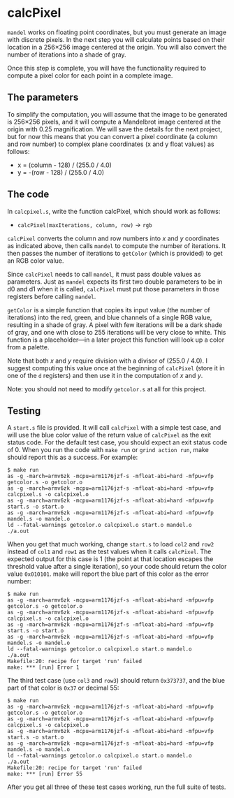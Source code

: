 calcPixel
=========

`mandel` works on floating point coordinates, but you must generate
an image with discrete pixels. In the next step you will calculate
points based on their location in a 256×256 image centered at the
origin. You will also convert the number of iterations into a shade
of gray.

Once this step is complete, you will have the functionality required
to compute a pixel color for each point in a complete image.


The parameters
--------------

To simplify the computation, you will assume that the image to be
generated is 256×256 pixels, and it will compute a Mandelbrot image
centered at the origin with 0.25 magnification. We will save the
details for the next project, but for now this means that you can
convert a pixel coordinate (a column and row number) to complex
plane coordinates (x and y float values) as follows:

* x = (column - 128) / (255.0 / 4.0)
* y = -(row - 128) / (255.0 / 4.0)


The code
--------

In `calcpixel.s`, write the function calcPixel, which should work
as follows:

* `calcPixel(maxIterations, column, row)` → `rgb`

`calcPixel` converts the column and row numbers into *x* and *y*
coordinates as indicated above, then calls `mandel` to compute the
number of iterations. It then passes the number of iterations to
`getColor` (which is provided) to get an RGB color value.

Since `calcPixel` needs to call `mandel`, it must pass double values
as parameters. Just as `mandel` expects its first two double
parameters to be in d0 and d1 when it is called, `calcPixel` must
put those parameters in those registers before calling `mandel`.

`getColor` is a simple function that copies its input value (the
number of iterations) into the red, green, and blue channels of a
single RGB value, resulting in a shade of gray. A pixel with few
iterations will be a dark shade of gray, and one with close to 255
iterations will be very close to white. This function is a
placeholder—in a later project this function will look up a color
from a palette.

Note that both *x* and *y* require division with a divisor of (255.0
/ 4.0). I suggest computing this value once at the beginning of
`calcPixel` (store it in one of the `d` registers) and then use it in
the computation of *x* and *y*.

Note: you should not need to modify `getcolor.s` at all for this
project.


Testing
-------

A `start.s` file is provided. It will call `calcPixel` with a simple
test case, and will use the blue color value of the return value of
`calcPixel` as the exit status code. For the default test case, you
should expect an exit status code of 0. When you run the code with
`make run` or `grind action run`, make should report this as a
success. For example:

    $ make run
    as -g -march=armv6zk -mcpu=arm1176jzf-s -mfloat-abi=hard -mfpu=vfp getcolor.s -o getcolor.o
    as -g -march=armv6zk -mcpu=arm1176jzf-s -mfloat-abi=hard -mfpu=vfp calcpixel.s -o calcpixel.o
    as -g -march=armv6zk -mcpu=arm1176jzf-s -mfloat-abi=hard -mfpu=vfp start.s -o start.o
    as -g -march=armv6zk -mcpu=arm1176jzf-s -mfloat-abi=hard -mfpu=vfp mandel.s -o mandel.o
    ld --fatal-warnings getcolor.o calcpixel.o start.o mandel.o
    ./a.out

When you get that much working, change `start.s` to load `col2` and
`row2` instead of `col1` and `row1` as the test values when it calls
`calcPixel`. The expected output for this case is 1 (the point at
that location escapes the threshold value after a single iteration),
so your code should return the color value `0x010101`. make will
report the blue part of this color as the error number:

    $ make run
    as -g -march=armv6zk -mcpu=arm1176jzf-s -mfloat-abi=hard -mfpu=vfp getcolor.s -o getcolor.o
    as -g -march=armv6zk -mcpu=arm1176jzf-s -mfloat-abi=hard -mfpu=vfp calcpixel.s -o calcpixel.o
    as -g -march=armv6zk -mcpu=arm1176jzf-s -mfloat-abi=hard -mfpu=vfp start.s -o start.o
    as -g -march=armv6zk -mcpu=arm1176jzf-s -mfloat-abi=hard -mfpu=vfp mandel.s -o mandel.o
    ld --fatal-warnings getcolor.o calcpixel.o start.o mandel.o
    ./a.out
    Makefile:20: recipe for target 'run' failed
    make: *** [run] Error 1

The third test case (use `col3` and `row3`) should return
`0x373737`, and the blue part of that color is `0x37` or decimal 55:

    $ make run
    as -g -march=armv6zk -mcpu=arm1176jzf-s -mfloat-abi=hard -mfpu=vfp getcolor.s -o getcolor.o
    as -g -march=armv6zk -mcpu=arm1176jzf-s -mfloat-abi=hard -mfpu=vfp calcpixel.s -o calcpixel.o
    as -g -march=armv6zk -mcpu=arm1176jzf-s -mfloat-abi=hard -mfpu=vfp start.s -o start.o
    as -g -march=armv6zk -mcpu=arm1176jzf-s -mfloat-abi=hard -mfpu=vfp mandel.s -o mandel.o
    ld --fatal-warnings getcolor.o calcpixel.o start.o mandel.o
    ./a.out
    Makefile:20: recipe for target 'run' failed
    make: *** [run] Error 55

After you get all three of these test cases working, run the full
suite of tests.
